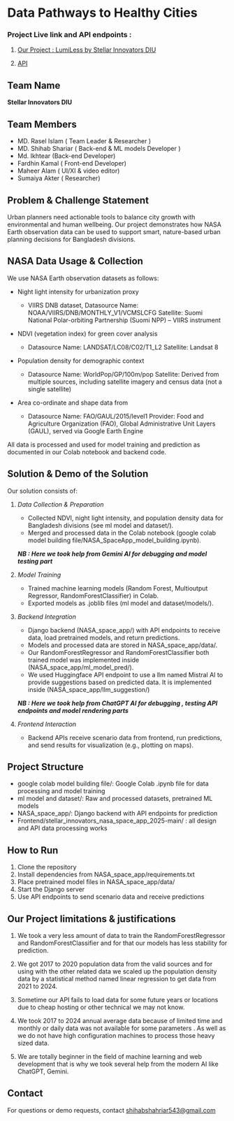 # Data Pathways to Healthy Cities

### Project Live link and API endpoints :
1. [Our Project : LumiLess by Stellar Innovators DIU](https://stellar-innovators-nasa-space-app-2.vercel.app/)

2. [API](https://light-pollution-visualizer.duckdns.org/ml_model_pred/predict)

## Team Name
**Stellar Innovators DIU**

## Team Members
- MD. Rasel Islam ( Team Leader & Researcher )  
- MD. Shihab Shariar ( Back-end & ML models Developer ) 
- Md. Ikhtear  (Back-end Developer) 
- Fardhin Kamal ( Front-end Developer) 
- Maheer Alam ( UI/XI & video editor)  
- Sumaiya Akter ( Researcher) 

## Problem & Challenge Statement
Urban planners need actionable tools to balance city growth with environmental and human wellbeing. Our project demonstrates how NASA Earth observation data can be used to support smart, nature-based urban planning decisions for Bangladesh divisions.

## NASA Data Usage & Collection
We use NASA Earth observation datasets as follows:
- Night light intensity for urbanization proxy 
    - VIIRS DNB dataset, Datasource Name: NOAA/VIIRS/DNB/MONTHLY_V1/VCMSLCFG
    Satellite: Suomi National Polar-orbiting Partnership (Suomi NPP) – VIIRS instrument

- NDVI (vegetation index) for green cover analysis 
    - Datasource Name: LANDSAT/LC08/C02/T1_L2
    Satellite: Landsat 8

- Population density for demographic context 
    - Datasource Name: WorldPop/GP/100m/pop
    Satellite: Derived from multiple sources, including satellite imagery and census data (not a single satellite)

- Area co-ordinate and shape data from  
    - Datasource Name: FAO/GAUL/2015/level1
    Provider: Food and Agriculture Organization (FAO), Global Administrative Unit Layers (GAUL), served via Google Earth Engine

All data is processed and used for model training and prediction as documented in our Colab notebook and backend code.

## Solution & Demo of the Solution
Our solution consists of:

1. *Data Collection & Preparation*
	- Collected NDVI, night light intensity, and population density data for Bangladesh divisions (see ml model and dataset/).
	- Merged and processed data in the Colab notebook (google colab model building file/NASA_SpaceApp_model_building.ipynb).

	***NB : Here we took help from Gemini AI for debugging and model testing part***

2. *Model Training*
	- Trained machine learning models (Random Forest, Multioutput Regressor, RandomForestClassifier) in Colab.
	- Exported models as .joblib files (ml model and dataset/models/).

3. *Backend Integration*
	- Django backend (NASA_space_app/) with API endpoints to receive data, load pretrained models, and return predictions.
	- Models and processed data are stored in NASA_space_app/data/.
	- Our RandomForestRegressor and RandomForestClassifier both trained model was implemented inside (NASA_space_app/ml_model_pred/).
	- We used Huggingface API endpoint to use a llm named Mistral AI to provide suggestions based on predicted data. It is implemented inside (NASA_space_app/llm_suggestion/)

	***NB : Here we took help from ChatGPT AI for debugging , testing API endpoints and model rendering parts***

4. *Frontend Interaction*
	- Backend APIs receive scenario data from frontend, run predictions, and send results for visualization (e.g., plotting on maps).

## Project Structure
- google colab model building file/: Google Colab .ipynb file for data processing and model training
- ml model and dataset/: Raw and processed datasets, pretrained ML models
- NASA_space_app/: Django backend with API endpoints for prediction
- Frontend/stellar_innovators_nasa_space_app_2025-main/ : all design and API data processing works

## How to Run
1. Clone the repository
2. Install dependencies from NASA_space_app/requirements.txt
3. Place pretrained model files in NASA_space_app/data/
4. Start the Django server
5. Use API endpoints to send scenario data and receive predictions

## Our Project limitations & justifications
1. We took a very less amount of data to train the RandomForestRegressor and RandomForestClassifier and for that our models has less stability for prediction.

2. We got 2017 to 2020 population data from the valid sources and for using with the other related data we scaled up the population density data by a statistical method named linear regression to get data from 2021 to 2024.

3. Sometime our API fails to load data for some future years or locations due to cheap hosting or other technical we may not know.

4. We took 2017 to 2024 annual average data because of limited time and monthly or daily data was not available for some parameters . As well as we do not have high configuration machines to process those heavy sized data.

5. We are totally beginner in the field of machine learning and web development that is why we took several help from the modern AI like ChatGPT, Gemini. 

## Contact
For questions or demo requests, contact shihabshahriar543@gmail.com